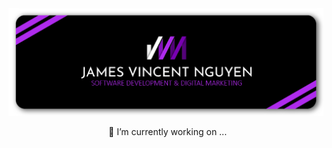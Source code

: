 <div class="main">
    <img src="header.png">
</div>
<dl><dd><dl><dd><dl><dd><dl><dd>
🔭 I’m currently working on ...
</dd></dl></dd></dl></dd></dl></dd></dl>

<!--
**jamesnguyen03/jamesnguyen03** is a ✨ _special_ ✨ repository because its `README.md` (this file) appears on your GitHub profile.

Here are some ideas to get you started:

- 🔭 I’m currently working on ...
- 🌱 I’m currently learning ...
- 👯 I’m looking to collaborate on ...
- 🤔 I’m looking for help with ...
- 💬 Ask me about ...
- 📫 How to reach me: ...
- 😄 Pronouns: ...
- ⚡ Fun fact: ...
-->
